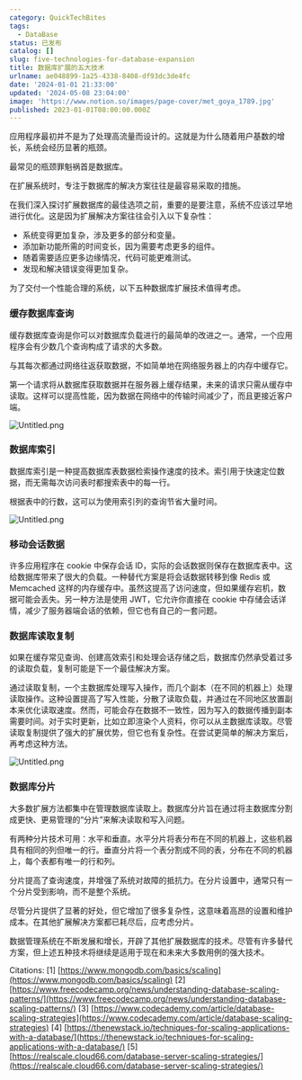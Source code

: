 ```yaml
---
category: QuickTechBites
tags:
  - DataBase
status: 已发布
catalog: []
slug: five-technologies-for-database-expansion
title: 数据库扩展的五大技术
urlname: ae048899-1a25-4338-8408-df93dc3de4fc
date: '2024-01-01 21:33:00'
updated: '2024-05-08 23:04:00'
image: 'https://www.notion.so/images/page-cover/met_goya_1789.jpg'
published: 2023-01-01T08:00:00.000Z
---
```


应用程序最初并不是为了处理高流量而设计的。这就是为什么随着用户基数的增长，系统会经历显著的瓶颈。


最常见的瓶颈罪魁祸首是数据库。


在扩展系统时，专注于数据库的解决方案往往是最容易采取的措施。


在我们深入探讨扩展数据库的最佳选项之前，重要的是要注意，系统不应该过早地进行优化。这是因为扩展解决方案往往会引入以下复杂性：

- 系统变得更加复杂，涉及更多的部分和变量。
- 添加新功能所需的时间变长，因为需要考虑更多的组件。
- 随着需要适应更多边缘情况，代码可能更难测试。
- 发现和解决错误变得更加复杂。

为了交付一个性能合理的系统，以下五种数据库扩展技术值得考虑。


### **缓存数据库查询**


缓存数据库查询是你可以对数据库负载进行的最简单的改进之一。通常，一个应用程序会有少数几个查询构成了请求的大多数。


与其每次都通过网络往返获取数据，不如简单地在网络服务器上的内存中缓存它。


第一个请求将从数据库获取数据并在服务器上缓存结果，未来的请求只需从缓存中读取。这样可以提高性能，因为数据在网络中的传输时间减少了，而且更接近客户端。


![Untitled.png](https://prod-files-secure.s3.us-west-2.amazonaws.com/5d24fe63-e567-4804-86f9-9fdc62e13082/90ccd300-8cb4-4392-a93f-76f7d0b7f352/Untitled.png?X-Amz-Algorithm=AWS4-HMAC-SHA256&X-Amz-Content-Sha256=UNSIGNED-PAYLOAD&X-Amz-Credential=ASIAZI2LB4667D523QWN%2F20250310%2Fus-west-2%2Fs3%2Faws4_request&X-Amz-Date=20250310T053331Z&X-Amz-Expires=3600&X-Amz-Security-Token=IQoJb3JpZ2luX2VjED0aCXVzLXdlc3QtMiJGMEQCIChoJ96vkeqNehgRQ88%2BoUSvIWjUzZKXFZh6IyZVOHLfAiBRvMI%2Fj6EkW7V8xyJANvfsrL%2FclRc3%2Br1wLKIYw8Lj0CqIBAiG%2F%2F%2F%2F%2F%2F%2F%2F%2F%2F8BEAAaDDYzNzQyMzE4MzgwNSIM6a8c2PfDn1piRFIwKtwDZVmJYdhT17iIltBHRch9raFsxxvCxYeGxbJxDtghBBAEXOneQT0Qc33C5iu1nII8po9uMTVL%2BBp2stmGOCMuPM41N2dtp%2BEx0fAnH%2FjttPTxfyE2ArJ%2BTyYAGalGTJyiSnL9%2BEFAREtln0AeyIy9%2BHUOUfEkyPxKBNcSOkqGhIbODMGkDxHEaEv1YRN2KQWxsoJ8O%2Bsal%2Ftz7crt2slAajV8uHJVllGmi4odbxVsR2eJYSINsVZKQXr7CMKugcqZq0Sc0GPyiBl9pZe7FivvtCp8pQnZGSprJG9miUM%2BjJh0ppoJWKtXx8PBJdSfHH%2FauMT5VdlN6TgVAuRd0zuPpkDBj4oDwLuc%2Bj5T7GFHiaKixdswv7b5aluFSFlVff9sx8IFq5SLYa88qKSSXBod7Uzzn8vdzNdRuGxRkI%2F3fAqBLxs3GM3k5GGwxUGgZ3UHXS8Tcjfskc2o3NII6ZbtBq5qOtytuYl4A2JAytAnd9ZPYaWhUSCBlPlhoMgueTAmhBEgIL2y%2BbekzGIHbdPFIO81OrjKKKRDBquvjbirIzzeVeP4kHWe2NzRhBvlgXSix6AuCjGT4S2XKIULGtpnA%2FfZh0cWE3XGuV3X%2BIZSiRi0T5UBK5o8cecrDLEw1ei5vgY6pgH%2FeGc%2B%2BX9xUL2Jy%2F1HbGJ4timChxdpFR8G33ZNDZz4e09VF2J5hfjreTdXTGh%2BNhXtQVSr55GS%2BReKYkxqPm5%2FY03i6JA1Ezp1%2B8D%2FRm3rrU1U8m%2F9fmw7R%2Bogtf2zrC9Sl1me%2FRa6YtGHrUVnBpWw%2Fox2Okz9%2F65lH0mTOGYbMHyklNWVChEwBq8xj%2FD1PO2HwbcpQBb905fdmbsG7JLq7Xcqx6VI&X-Amz-Signature=5e5031be78e09d29fe668e082ba8ede430f03f6eff549e730f8a4bc9832a008a&X-Amz-SignedHeaders=host&x-id=GetObject)


### **数据库索引**


数据库索引是一种提高数据库表数据检索操作速度的技术。索引用于快速定位数据，而无需每次访问表时都搜索表中的每一行。


根据表中的行数，这可以为使用索引列的查询节省大量时间。


![Untitled.png](https://prod-files-secure.s3.us-west-2.amazonaws.com/5d24fe63-e567-4804-86f9-9fdc62e13082/d4109739-24f9-4adf-abd6-8eec0d12f3c8/Untitled.png?X-Amz-Algorithm=AWS4-HMAC-SHA256&X-Amz-Content-Sha256=UNSIGNED-PAYLOAD&X-Amz-Credential=ASIAZI2LB4667D523QWN%2F20250310%2Fus-west-2%2Fs3%2Faws4_request&X-Amz-Date=20250310T053331Z&X-Amz-Expires=3600&X-Amz-Security-Token=IQoJb3JpZ2luX2VjED0aCXVzLXdlc3QtMiJGMEQCIChoJ96vkeqNehgRQ88%2BoUSvIWjUzZKXFZh6IyZVOHLfAiBRvMI%2Fj6EkW7V8xyJANvfsrL%2FclRc3%2Br1wLKIYw8Lj0CqIBAiG%2F%2F%2F%2F%2F%2F%2F%2F%2F%2F8BEAAaDDYzNzQyMzE4MzgwNSIM6a8c2PfDn1piRFIwKtwDZVmJYdhT17iIltBHRch9raFsxxvCxYeGxbJxDtghBBAEXOneQT0Qc33C5iu1nII8po9uMTVL%2BBp2stmGOCMuPM41N2dtp%2BEx0fAnH%2FjttPTxfyE2ArJ%2BTyYAGalGTJyiSnL9%2BEFAREtln0AeyIy9%2BHUOUfEkyPxKBNcSOkqGhIbODMGkDxHEaEv1YRN2KQWxsoJ8O%2Bsal%2Ftz7crt2slAajV8uHJVllGmi4odbxVsR2eJYSINsVZKQXr7CMKugcqZq0Sc0GPyiBl9pZe7FivvtCp8pQnZGSprJG9miUM%2BjJh0ppoJWKtXx8PBJdSfHH%2FauMT5VdlN6TgVAuRd0zuPpkDBj4oDwLuc%2Bj5T7GFHiaKixdswv7b5aluFSFlVff9sx8IFq5SLYa88qKSSXBod7Uzzn8vdzNdRuGxRkI%2F3fAqBLxs3GM3k5GGwxUGgZ3UHXS8Tcjfskc2o3NII6ZbtBq5qOtytuYl4A2JAytAnd9ZPYaWhUSCBlPlhoMgueTAmhBEgIL2y%2BbekzGIHbdPFIO81OrjKKKRDBquvjbirIzzeVeP4kHWe2NzRhBvlgXSix6AuCjGT4S2XKIULGtpnA%2FfZh0cWE3XGuV3X%2BIZSiRi0T5UBK5o8cecrDLEw1ei5vgY6pgH%2FeGc%2B%2BX9xUL2Jy%2F1HbGJ4timChxdpFR8G33ZNDZz4e09VF2J5hfjreTdXTGh%2BNhXtQVSr55GS%2BReKYkxqPm5%2FY03i6JA1Ezp1%2B8D%2FRm3rrU1U8m%2F9fmw7R%2Bogtf2zrC9Sl1me%2FRa6YtGHrUVnBpWw%2Fox2Okz9%2F65lH0mTOGYbMHyklNWVChEwBq8xj%2FD1PO2HwbcpQBb905fdmbsG7JLq7Xcqx6VI&X-Amz-Signature=16b8eba81cb705ed31869e84ee0a839f11f3e89a273764043e952eda16f20d7b&X-Amz-SignedHeaders=host&x-id=GetObject)


### **移动会话数据**


许多应用程序在 cookie 中保存会话 ID，实际的会话数据则保存在数据库表中。这给数据库带来了很大的负载。一种替代方案是将会话数据转移到像 Redis 或 Memcached 这样的内存缓存中。虽然这提高了访问速度，但如果缓存宕机，数据可能会丢失。另一种方法是使用 JWT，它允许你直接在 cookie 中存储会话详情，减少了服务器端会话的依赖，但它也有自己的一套问题。


### **数据库读取复制**


如果在缓存常见查询、创建高效索引和处理会话存储之后，数据库仍然承受着过多的读取负载，复制可能是下一个最佳解决方案。


通过读取复制，一个主数据库处理写入操作，而几个副本（在不同的机器上）处理读取操作。这种设置提高了写入性能，分散了读取负载，并通过在不同地区放置副本来优化读取速度。然而，可能会存在数据不一致性，因为写入的数据传播到副本需要时间。对于实时更新，比如立即渲染个人资料，你可以从主数据库读取。尽管读取复制提供了强大的扩展优势，但它也有复杂性。在尝试更简单的解决方案后，再考虑这种方法。


![Untitled.png](https://prod-files-secure.s3.us-west-2.amazonaws.com/5d24fe63-e567-4804-86f9-9fdc62e13082/24928cbe-8502-42c3-8c51-57b72171cc67/Untitled.png?X-Amz-Algorithm=AWS4-HMAC-SHA256&X-Amz-Content-Sha256=UNSIGNED-PAYLOAD&X-Amz-Credential=ASIAZI2LB4667D523QWN%2F20250310%2Fus-west-2%2Fs3%2Faws4_request&X-Amz-Date=20250310T053331Z&X-Amz-Expires=3600&X-Amz-Security-Token=IQoJb3JpZ2luX2VjED0aCXVzLXdlc3QtMiJGMEQCIChoJ96vkeqNehgRQ88%2BoUSvIWjUzZKXFZh6IyZVOHLfAiBRvMI%2Fj6EkW7V8xyJANvfsrL%2FclRc3%2Br1wLKIYw8Lj0CqIBAiG%2F%2F%2F%2F%2F%2F%2F%2F%2F%2F8BEAAaDDYzNzQyMzE4MzgwNSIM6a8c2PfDn1piRFIwKtwDZVmJYdhT17iIltBHRch9raFsxxvCxYeGxbJxDtghBBAEXOneQT0Qc33C5iu1nII8po9uMTVL%2BBp2stmGOCMuPM41N2dtp%2BEx0fAnH%2FjttPTxfyE2ArJ%2BTyYAGalGTJyiSnL9%2BEFAREtln0AeyIy9%2BHUOUfEkyPxKBNcSOkqGhIbODMGkDxHEaEv1YRN2KQWxsoJ8O%2Bsal%2Ftz7crt2slAajV8uHJVllGmi4odbxVsR2eJYSINsVZKQXr7CMKugcqZq0Sc0GPyiBl9pZe7FivvtCp8pQnZGSprJG9miUM%2BjJh0ppoJWKtXx8PBJdSfHH%2FauMT5VdlN6TgVAuRd0zuPpkDBj4oDwLuc%2Bj5T7GFHiaKixdswv7b5aluFSFlVff9sx8IFq5SLYa88qKSSXBod7Uzzn8vdzNdRuGxRkI%2F3fAqBLxs3GM3k5GGwxUGgZ3UHXS8Tcjfskc2o3NII6ZbtBq5qOtytuYl4A2JAytAnd9ZPYaWhUSCBlPlhoMgueTAmhBEgIL2y%2BbekzGIHbdPFIO81OrjKKKRDBquvjbirIzzeVeP4kHWe2NzRhBvlgXSix6AuCjGT4S2XKIULGtpnA%2FfZh0cWE3XGuV3X%2BIZSiRi0T5UBK5o8cecrDLEw1ei5vgY6pgH%2FeGc%2B%2BX9xUL2Jy%2F1HbGJ4timChxdpFR8G33ZNDZz4e09VF2J5hfjreTdXTGh%2BNhXtQVSr55GS%2BReKYkxqPm5%2FY03i6JA1Ezp1%2B8D%2FRm3rrU1U8m%2F9fmw7R%2Bogtf2zrC9Sl1me%2FRa6YtGHrUVnBpWw%2Fox2Okz9%2F65lH0mTOGYbMHyklNWVChEwBq8xj%2FD1PO2HwbcpQBb905fdmbsG7JLq7Xcqx6VI&X-Amz-Signature=c0758475ebb3b56cbc4ca7433f2e30a0492c1045c8e035004432d2bcb9dd9cbe&X-Amz-SignedHeaders=host&x-id=GetObject)


### **数据库分片**


大多数扩展方法都集中在管理数据库读取上。数据库分片旨在通过将主数据库分割成更快、更易管理的“分片”来解决读取和写入问题。


有两种分片技术可用：水平和垂直。水平分片将表分布在不同的机器上，这些机器具有相同的列但唯一的行。垂直分片将一个表分割成不同的表，分布在不同的机器上，每个表都有唯一的行和列。


分片提高了查询速度，并增强了系统对故障的抵抗力。在分片设置中，通常只有一个分片受到影响，而不是整个系统。


尽管分片提供了显著的好处，但它增加了很多复杂性，这意味着高昂的设置和维护成本。在其他扩展解决方案都已耗尽后，应考虑分片。


数据管理系统在不断发展和增长，开辟了其他扩展数据库的技术。尽管有许多替代方案，但上述五种技术将继续是适用于现在和未来大多数用例的强大技术。


Citations:
[1] [https://www.mongodb.com/basics/scaling](https://www.mongodb.com/basics/scaling)
[2] [https://www.freecodecamp.org/news/understanding-database-scaling-patterns/](https://www.freecodecamp.org/news/understanding-database-scaling-patterns/)
[3] [https://www.codecademy.com/article/database-scaling-strategies](https://www.codecademy.com/article/database-scaling-strategies)
[4] [https://thenewstack.io/techniques-for-scaling-applications-with-a-database/](https://thenewstack.io/techniques-for-scaling-applications-with-a-database/)
[5] [https://realscale.cloud66.com/database-server-scaling-strategies/](https://realscale.cloud66.com/database-server-scaling-strategies/)

